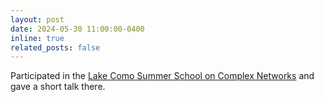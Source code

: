 ```yaml
---
layout: post
date: 2024-05-30 11:00:00-0400
inline: true
related_posts: false
---
```


Participated in the  <a href = 'https://ntmh.lakecomoschool.org/'> Lake Como Summer School on Complex Networks</a> and gave a short talk there. 